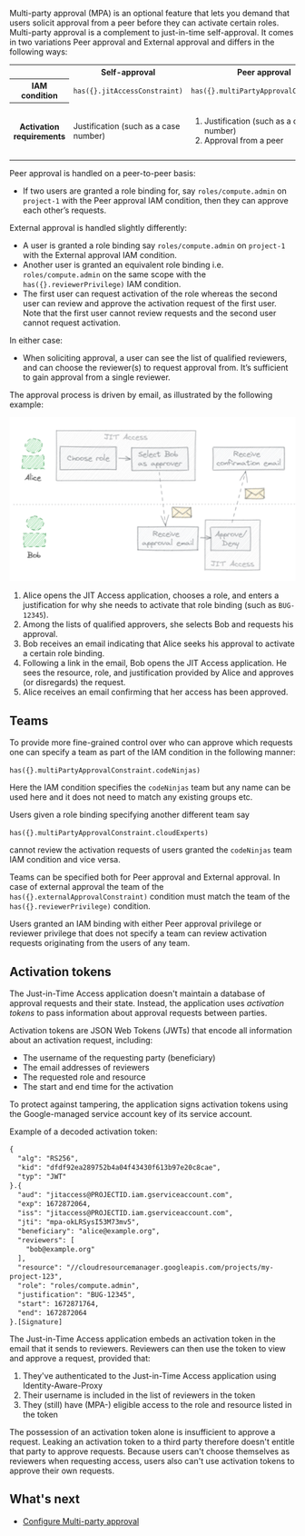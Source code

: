 Multi-party approval (MPA) is an optional feature that lets you demand that users solicit approval from a peer before
they can activate certain roles. Multi-party approval is a complement to just-in-time self-approval. It comes in two variations Peer approval and External approval and differs in the following ways:

<table>
<tr>
    <th></th>
    <th>Self-approval</th>
    <th>Peer approval</th>
    <th>External approval</th>
</tr>
<tr>
    <th>IAM condition</th>
    <td><code>has({}.jitAccessConstraint)</code></td>
    <td><code>has({}.multiPartyApprovalConstraint)</code></td>
    <td><code>has({}.externalApprovalConstraint)</code></td>
</tr>
<tr>
    <th>Activation requirements</th>
    <td>Justification (such as a case number)</td>
    <td>
        <ol>
            <li>Justification (such as a case number)</li>
            <li>Approval from a peer</li>
        </ol>
    </td>
    <td>
        <ol>
            <li>Justification (such as a case number)</li>
            <li>Approval from an external reviewer</li>
        </ol>
    </td>
</tr>
</table>

Peer approval is handled on a peer-to-peer basis:
*   If two users are granted a role binding for, say `roles/compute.admin` on `project-1` with the Peer approval
    IAM condition, then they can approve each other’s requests.

External approval is handled slightly differently:
*  A user is granted a role binding say `roles/compute.admin` on `project-1` with the External approval
    IAM condition.
*  Another user is granted an equivalent role binding i.e. `roles/compute.admin` on the same scope with the 
    `has({}.reviewerPrivilege)` IAM condition.
*  The first user can request activation of the role whereas the second user can review and approve the 
    activation request of the first user. Note that the first user cannot review requests and the second user
    cannot request activation.

In either case:
*   When soliciting approval, a user can see the list of qualified reviewers, and can choose the reviewer(s)
    to request approval from. It’s sufficient to gain approval from a single reviewer.

The approval process is driven by email, as illustrated by the following example:

![Overview](images/mpa-overview.png)


1.  Alice opens the JIT Access application, chooses a role, and enters a
    justification for why she needs to activate that role binding (such as `BUG-12345`).
2.  Among the lists of qualified approvers, she selects Bob and requests his approval.
3.  Bob receives an email indicating that Alice seeks his approval to activate a certain role binding.
4.  Following a link in the email, Bob opens the JIT Access application. He sees the resource, role,
    and justification provided by Alice and approves (or disregards) the request.
5.  Alice receives an email confirming that her access has been approved.

## Teams
To provide more fine-grained control over who can approve which requests one can specify a team as part of the IAM condition in the following manner:

```has({}.multiPartyApprovalConstraint.codeNinjas)```

Here the IAM condition specifies the `codeNinjas` team but any name can be used here and it does not need to match any existing groups etc. 

Users given a role binding specifying another different team say

```has({}.multiPartyApprovalConstraint.cloudExperts)```

cannot review the activation requests of users granted the `codeNinjas` team IAM condition and vice versa. 

Teams can be specified both for Peer approval and External approval. In case of external approval the team of the `has({}.externalApprovalConstraint)` condition must match the team of the `has({}.reviewerPrivilege)` condition.

Users granted an IAM binding with either Peer approval privilege or reviewer privilege that does not specify a team can review activation requests originating from the users of any team.

## Activation tokens

The Just-in-Time Access application doesn't maintain a database of approval requests and their state.
Instead, the application uses _activation tokens_ to pass information about approval requests between parties.

Activation tokens are JSON Web Tokens (JWTs) that encode all information about an activation request, including:

* The username of the requesting party (beneficiary)
* The email addresses of reviewers
* The requested role and resource
* The start and end time for the activation 

To protect against tampering, the application signs activation tokens using the Google-managed
service account key of its service account.

Example of a decoded activation token:

``` 
{
  "alg": "RS256",
  "kid": "dfdf92ea289752b4a04f43430f613b97e20c8cae",
  "typ": "JWT"
}.{
  "aud": "jitaccess@PROJECTID.iam.gserviceaccount.com",
  "exp": 1672872064,
  "iss": "jitaccess@PROJECTID.iam.gserviceaccount.com",
  "jti": "mpa-okLRSysI53M73mv5",
  "beneficiary": "alice@example.org",
  "reviewers": [
    "bob@example.org"
  ],
  "resource": "//cloudresourcemanager.googleapis.com/projects/my-project-123",
  "role": "roles/compute.admin",
  "justification": "BUG-12345",
  "start": 1672871764,
  "end": 1672872064
}.[Signature]
```

The Just-in-Time Access application embeds an activation token in the email that it sends to reviewers. Reviewers
can then use the token to view and approve a request, provided that:

1. They've authenticated to the Just-in-Time Access application using Identity-Aware-Proxy
2. Their username is included in the list of reviewers in the token
3. They (still) have (MPA-) eligible access to the role and resource listed in the token

The possession of an activation token alone is insufficient to approve a request. Leaking an activation token
to a third party therefore doesn't entitle that party to approve requests. Because users can't choose themselves as reviewers 
when requesting access, users also can't use activation tokens to approve their own requests.

## What's next

* [Configure Multi-party approval](configure-multi-party-approval.md)